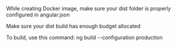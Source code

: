 While creating Docker image, make sure your dist folder is properly configured in angular.json

Make sure your dist build has enough budget allocated

To build, use this command: ng build --configuration production

